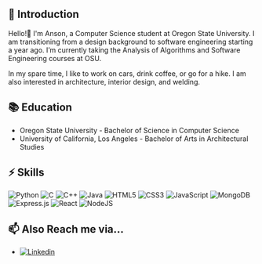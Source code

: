 <!---
anson-poon/anson-poon is a ✨ special ✨ repository because its `README.md` (this file) appears on your GitHub profile.
You can click the Preview link to take a look at your changes.
--->
## 🐰 Introduction

Hello!👋 I'm Anson, a Computer Science student at Oregon State University. I am transitioning from a design background to software engineering starting a year ago. I’m currently taking the Analysis of Algorithms and Software Engineering courses at OSU.

In my spare time, I like to work on cars, drink coffee, or go for a hike. I am also interested in architecture, interior design, and welding. 

## 📚 Education

- Oregon State University - Bachelor of Science in Computer Science
- University of California, Los Angeles - Bachelor of Arts in Architectural Studies

## ⚡ Skills
![Python](https://img.shields.io/badge/python-3670A0?style=for-the-badge&logo=python&logoColor=ffdd54)
![C](https://img.shields.io/badge/C-00599C?style=for-the-badge&logo=c&logoColor=white)
![C++](https://img.shields.io/badge/C++-28597E?style=for-the-badge&logo=cplusplus&logoColor=white)
![Java](https://img.shields.io/badge/java-%23ED8B00.svg?style=for-the-badge&logo=openjdk&logoColor=white)
![HTML5](https://img.shields.io/badge/HTML-E34F26?style=for-the-badge&logo=html5&logoColor=white)
![CSS3](https://img.shields.io/badge/CSS-3498DB?&style=for-the-badge&logo=css3&logoColor=white)
![JavaScript](https://img.shields.io/badge/JavaScript-323330?style=for-the-badge&logo=javascript&logoColor=F7DF1E)
![MongoDB](https://img.shields.io/badge/MongoDB-%234ea94b.svg?style=for-the-badge&logo=mongodb&logoColor=white)
![Express.js](https://img.shields.io/badge/express.js-%23404d59.svg?style=for-the-badge&logo=express&logoColor=%2361DAFB)
![React](https://img.shields.io/badge/React-35495E?style=for-the-badge&logo=react&logoColor=00D5F7)
![NodeJS](https://img.shields.io/badge/node.js-6DA55F?style=for-the-badge&logo=node.js&logoColor=white)


## 📫 Also Reach me via... 
- [![Linkedin](https://img.shields.io/badge/LinkedIn-0077B5?style=for-the-badge&logo=linkedin&logoColor=white)](http://www.linkedin.com/in/anson-poon)

